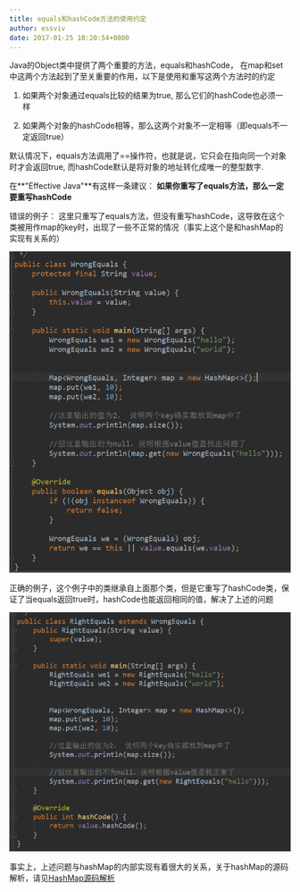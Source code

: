 ```yaml
---
title: equals和hashCode方法的使用约定
author: essviv
date: 2017-01-25 10:20:54+0800
---
```


Java的Object类中提供了两个重要的方法，equals和hashCode， 在map和set中这两个方法起到了至关重要的作用，以下是使用和重写这两个方法时的约定

 

1. 如果两个对象通过equals比较的结果为true, 那么它们的hashCode也必须一样

2. 如果两个对象的hashCode相等，那么这两个对象不一定相等（即equals不一定返回true）

 

默认情况下，equals方法调用了==操作符，也就是说，它只会在指向同一个对象时才会返回true, 而hashCode默认是将对象的地址转化成唯一的整型数字.

在**"Effective Java"**有这样一条建议： **如果你重写了equals方法，那么一定要重写hashCode**

 

错误的例子： 这里只重写了equals方法，但没有重写hashCode，这导致在这个类被用作map的key时，出现了一些不正常的情况（事实上这个是和hashMap的实现有关系的）

![hash-code-and-equals-methods](https://github.com/Essviv/images/blob/master/hash-code-and-equals-methods.jpg?raw=true)

正确的例子，这个例子中的类继承自上面那个类，但是它重写了hashCode类，保证了当equals返回true时，hashCode也能返回相同的值，解决了上述的问题

![hash-code-and-equals-methods](https://github.com/Essviv/images/blob/master/hash-code-and-equals-methods-2.jpg?raw=true)

事实上，上述问题与hashMap的内部实现有着很大的关系，关于hashMap的源码解析，请见[HashMap源码解析](https://github.com/Essviv/blogs/blob/master/%E9%9B%86%E5%90%88/java%E9%9B%86%E5%90%88%E5%AD%A6%E4%B9%A0%E4%B9%8B%E6%BA%90%E7%A0%81%E5%88%86%E6%9E%901.md)